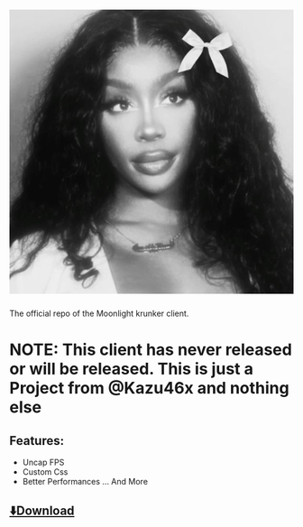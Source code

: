# ![Moonlight](./icon.png)
The official repo of the Moonlight  krunker client.  

# NOTE: This client has never released or will be released. This is just a Project from @Kazu46x and nothing else 

## Features:
  - Uncap FPS
  - Custom Css
  - Better Performances
 ... And More

## [⬇️Download](https://there-is-no-download-idiot)
